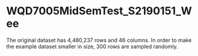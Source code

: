 # WQD7005MidSemTest_S2190151_Wee

The original dataset has 4,480,237 rows and 46 columns. 
In order to make the example dataset smaller in size, 300 rows are sampled randomly.